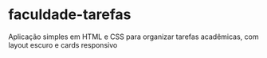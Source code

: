 # faculdade-tarefas
Aplicação simples em HTML e CSS para organizar tarefas acadêmicas, com layout escuro e cards responsivo
